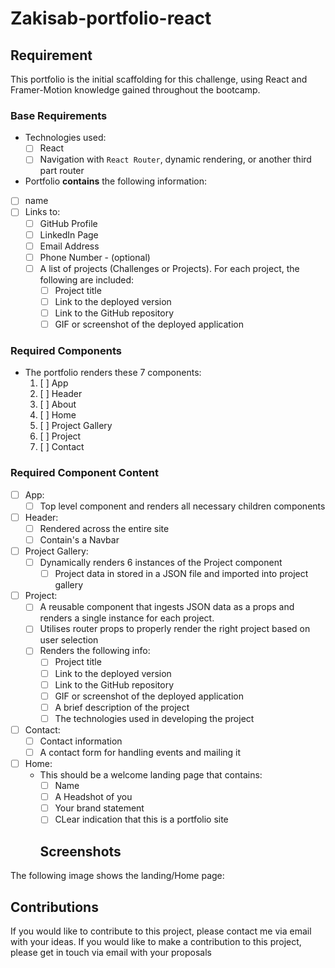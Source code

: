 # Zakisab-portfolio-react
## Requirement
This portfolio is the initial scaffolding for this challenge, using React and Framer-Motion knowledge gained throughout the bootcamp. 
### Base Requirements

* Technologies used:
  * [ ] React
  * [ ] Navigation with `React Router`, dynamic rendering, or another third part router
*  Portfolio **contains** the following information:
  * [ ] name
  * [ ] Links to:
    * [ ] GitHub Profile
    * [ ] LinkedIn Page
    * [ ] Email Address
    * [ ] Phone Number - (optional)   
    * [ ] A list of projects (Challenges or Projects). For each project, the following are included:
      * [ ] Project title
      * [ ] Link to the deployed version
      * [ ] Link to the GitHub repository
      * [ ] GIF or screenshot of the deployed application

### Required Components

* The portfolio renders these 7 components:
  1. [ ] App
  2. [ ] Header
  3. [ ] About
  4. [ ] Home
  5. [ ] Project Gallery
  6. [ ] Project
  7. [ ] Contact

### Required Component Content
* [ ] App:
  * [ ] Top level component and renders all necessary children components
* [ ] Header:
   * [ ] Rendered across the entire site
   * [ ] Contain's a Navbar
* [ ] Project Gallery:
  * [ ] Dynamically renders 6 instances of the Project component
    * [ ] Project data in stored in a JSON file and imported into project gallery
* [ ] Project:
   * [ ] A reusable component that ingests JSON data as a props and renders a single instance for each project.
   * [ ] Utilises router props to properly render the right project based on user selection
   * [ ] Renders the following info:
     * [ ] Project title
     * [ ] Link to the deployed version
     * [ ] Link to the GitHub repository
     * [ ] GIF or screenshot of the deployed application
     * [ ] A brief description of the project
     * [ ] The technologies used in developing the project
* [ ] Contact:
  * [ ] Contact information
  * [ ] A contact form for handling events and mailing it
* [ ] Home:
  * This should be a welcome landing page that contains:
     * [ ] Name
     * [ ] A Headshot of you
     * [ ] Your brand statement
     * [ ] CLear indication that this is a portfolio site
     ## Screenshots
The following image shows the landing/Home page:



## Contributions
If you would like to contribute to this project, please contact me via email with your ideas.
  If you would like to make a contribution to this project, please get in touch via email with your proposals
